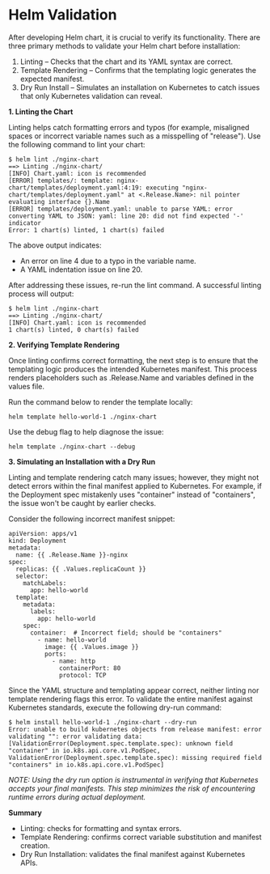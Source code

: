 # Helm Validation

After developing Helm chart, it is crucial to verify its functionality. There are three primary methods to validate your Helm chart before installation:
1. Linting – Checks that the chart and its YAML syntax are correct.
2. Template Rendering – Confirms that the templating logic generates the expected manifest.
3. Dry Run Install – Simulates an installation on Kubernetes to catch issues that only Kubernetes validation can reveal.

**1. Linting the Chart**

Linting helps catch formatting errors and typos (for example, misaligned spaces or incorrect variable names such as a misspelling of "release"). Use the following command to lint your chart:

```
$ helm lint ./nginx-chart
==> Linting ./nginx-chart/
[INFO] Chart.yaml: icon is recommended
[ERROR] templates/: template: nginx-chart/templates/deployment.yaml:4:19: executing "nginx-chart/templates/deployment.yaml" at <.Release.Name>: nil pointer evaluating interface {}.Name
[ERROR] templates/deployment.yaml: unable to parse YAML: error converting YAML to JSON: yaml: line 20: did not find expected '-' indicator
Error: 1 chart(s) linted, 1 chart(s) failed
```

The above output indicates:
* An error on line 4 due to a typo in the variable name.
* A YAML indentation issue on line 20.

After addressing these issues, re-run the lint command. A successful linting process will output:

```
$ helm lint ./nginx-chart
==> Linting ./nginx-chart/
[INFO] Chart.yaml: icon is recommended
1 chart(s) linted, 0 chart(s) failed
```

**2. Verifying Template Rendering**

Once linting confirms correct formatting, the next step is to ensure that the templating logic produces the intended Kubernetes manifest. This process renders placeholders such as .Release.Name and variables defined in the values file.

Run the command below to render the template locally:

```
helm template hello-world-1 ./nginx-chart
```

Use the debug flag to help diagnose the issue:

```
helm template ./nginx-chart --debug
```

**3. Simulating an Installation with a Dry Run**

Linting and template rendering catch many issues; however, they might not detect errors within the final manifest applied to Kubernetes. For example, if the Deployment spec mistakenly uses "container" instead of "containers", the issue won't be caught by earlier checks.

Consider the following incorrect manifest snippet:

```
apiVersion: apps/v1
kind: Deployment
metadata:
  name: {{ .Release.Name }}-nginx
spec:
  replicas: {{ .Values.replicaCount }}
  selector:
    matchLabels:
      app: hello-world
  template:
    metadata:
      labels:
        app: hello-world
    spec:
      container:  # Incorrect field; should be "containers"
        - name: hello-world
          image: {{ .Values.image }}
          ports:
            - name: http
              containerPort: 80
              protocol: TCP
```

Since the YAML structure and templating appear correct, neither linting nor template rendering flags this error. To validate the entire manifest against Kubernetes standards, execute the following dry-run command:

```
$ helm install hello-world-1 ./nginx-chart --dry-run
Error: unable to build kubernetes objects from release manifest: error validating "": error validating data: [ValidationError(Deployment.spec.template.spec): unknown field "container" in io.k8s.api.core.v1.PodSpec, ValidationError(Deployment.spec.template.spec): missing required field "containers" in io.k8s.api.core.v1.PodSpec]
```

*NOTE: Using the dry run option is instrumental in verifying that Kubernetes accepts your final manifests. This step minimizes the risk of encountering runtime errors during actual deployment.*

**Summary**
* Linting: checks for formatting and syntax errors.
* Template Rendering: confirms correct variable substitution and manifest creation.
* Dry Run Installation: validates the final manifest against Kubernetes APIs.

